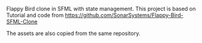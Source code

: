 Flappy Bird clone in SFML with state management. 
This project is based on Tutorial and code from 
https://github.com/SonarSystems/Flappy-Bird-SFML-Clone

The assets are also copied from the same repository.